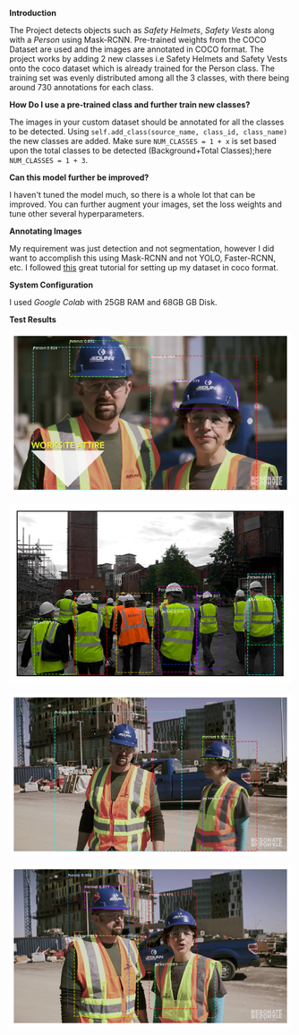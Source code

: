 **Introduction**

The Project detects objects such as *Safety Helmets*, *Safety Vests* along with a *Person* using Mask-RCNN. Pre-trained weights from the COCO Dataset are used and the images are annotated in COCO format.
The project works by adding 2 new classes i.e Safety Helmets and Safety Vests onto the coco dataset which is already trained for the Person class.
The training set was evenly distributed among all the 3 classes, with there being around 730 annotations for each class.

**How Do I use a pre-trained class and further train new classes?**

The images in your custom dataset should be annotated for all the classes to be detected. Using ```self.add_class(source_name, class_id, class_name)``` the new classes are added. Make sure ```NUM_CLASSES = 1 + x``` is set based upon the total classes to be detected (Background+Total Classes);here ```NUM_CLASSES = 1 + 3```.

**Can this model further be improved?**

I haven't tuned the model much, so there is a whole lot that can be improved. You can further augment your images, set the loss weights and tune other several hyperparameters.

**Annotating Images**

My requirement was just detection and not segmentation, however I did want to accomplish this using Mask-RCNN and not YOLO, Faster-RCNN, etc. I followed [this](https://www.dlology.com/blog/how-to-create-custom-coco-data-set-for-instance-segmentation/) great tutorial for setting up my dataset in coco format.

**System Configuration**

I used *Google Colab* with 25GB RAM and 68GB GB Disk.

**Test Results**

![Test_image1](/Test_Set/t0.png)

![Test_image2](/Test_Set/t1.png)

![Test_image3](/Test_Set/t2.png)

![Test_image4](/Test_Set/t3.png)
